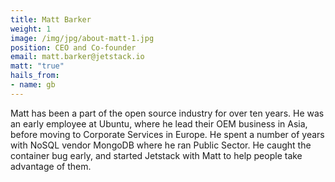 ```yaml
---
title: Matt Barker
weight: 1
image: /img/jpg/about-matt-1.jpg
position: CEO and Co-founder
email: matt.barker@jetstack.io
matt: "true"
hails_from:
- name: gb
---
```


Matt has been a part of the open source industry for over ten years. He was an early employee at Ubuntu, where he lead their OEM business in Asia, before moving to Corporate Services in Europe. He spent a number of years with NoSQL vendor MongoDB where he ran Public Sector. He caught the container bug early, and started Jetstack with Matt to help people take advantage of them.
